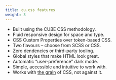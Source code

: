 ```yaml
---
title: cu.css features
weight: 3
---
```


- Built using the CUBE CSS methodology.
- Fluid responsive design for space and type.
- CSS Custom Properties over token-based CSS.
- Two flavours – choose from SCSS or CSS.
- Zero dendencies or third-party tooling.
- Global styles that make HTML look great.
- Automatic “user-preference” dark mode.
- Simple, accessible and intuitive to work with.
- Works with [the grain](https://frankchimero.com/blog/2015/the-webs-grain/) of CSS, not against it.